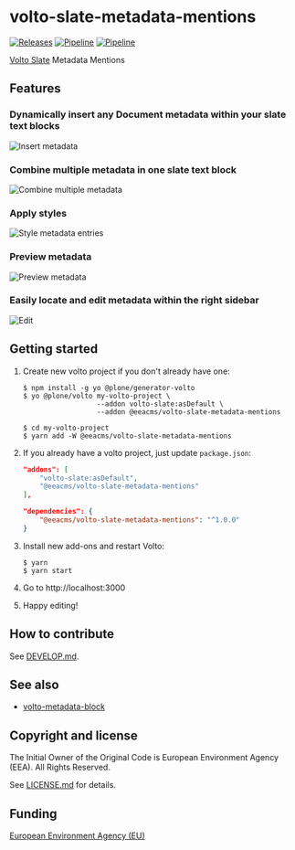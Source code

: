 # volto-slate-metadata-mentions
[![Releases](https://img.shields.io/github/v/release/eea/volto-slate-metadata-mentions)](https://github.com/eea/volto-slate-metadata-mentions/releases)
[![Pipeline](https://ci.eionet.europa.eu/buildStatus/icon?job=volto-addons%2Fvolto-slate-metadata-mentions%2Fmaster&subject=master)](https://ci.eionet.europa.eu/view/Github/job/volto-addons/job/volto-slate-metadata-mentions/job/master/display/redirect)
[![Pipeline](https://ci.eionet.europa.eu/buildStatus/icon?job=volto-addons%2Fvolto-slate-metadata-mentions%2Fdevelop&subject=develop)](https://ci.eionet.europa.eu/view/Github/job/volto-addons/job/volto-slate-metadata-mentions/job/develop/display/redirect)

[Volto Slate](https://github.com/eea/volto-slate/tree/develop) Metadata Mentions

## Features

### Dynamically insert any Document metadata within your slate text blocks

![Insert metadata](https://github.com/eea/volto-slate-metadata-mentions/raw/docs/docs/description.gif)

### Combine multiple metadata in one slate text block

![Combine multiple metadata](https://github.com/eea/volto-slate-metadata-mentions/raw/docs/docs/multiple.gif)

### Apply styles

![Style metadata entries](https://github.com/eea/volto-slate-metadata-mentions/raw/docs/docs/style.gif)

### Preview metadata

![Preview metadata](https://github.com/eea/volto-slate-metadata-mentions/raw/docs/docs/preview.gif)

### Easily locate and edit metadata within the right sidebar

![Edit](https://github.com/eea/volto-slate-metadata-mentions/raw/docs/docs/edit.gif)

## Getting started

1. Create new volto project if you don't already have one:

   ```
   $ npm install -g yo @plone/generator-volto
   $ yo @plone/volto my-volto-project \
                     --addon volto-slate:asDefault \
                     --addon @eeacms/volto-slate-metadata-mentions

   $ cd my-volto-project
   $ yarn add -W @eeacms/volto-slate-metadata-mentions
   ```

1. If you already have a volto project, just update `package.json`:

   ```JSON
   "addons": [
       "volto-slate:asDefault",
       "@eeacms/volto-slate-metadata-mentions"
   ],

   "dependencies": {
       "@eeacms/volto-slate-metadata-mentions": "^1.0.0"
   }
   ```

1. Install new add-ons and restart Volto:

   ```
   $ yarn
   $ yarn start
   ```

1. Go to http://localhost:3000

1. Happy editing!

## How to contribute

See [DEVELOP.md](DEVELOP.md).

## See also

- [volto-metadata-block](https://github.com/eea/volto-metadata-block)

## Copyright and license

The Initial Owner of the Original Code is European Environment Agency (EEA).
All Rights Reserved.

See [LICENSE.md](LICENSE.md) for details.

## Funding

[European Environment Agency (EU)](http://eea.europa.eu)
